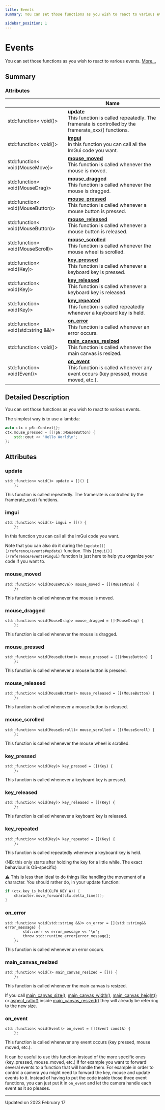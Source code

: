 ```yaml
---
title: Events
summary: You can set those functions as you wish to react to various events. 

sidebar_position: 1
---
```


# Events

You can set those functions as you wish to react to various events.  [More...](#detailed-description)

## Summary

### Attributes

|                | Name           |
| -------------- | -------------- |
| std::function< void()> | **[update](/reference/events#update)** <br/>This function is called repeatedly. The framerate is controlled by the framerate_xxx() functions.  |
| std::function< void()> | **[imgui](/reference/events#imgui)** <br/>In this function you can call all the ImGui code you want.  |
| std::function< void(MouseMove)> | **[mouse_moved](/reference/events#mouse_moved)** <br/>This function is called whenever the mouse is moved.  |
| std::function< void(MouseDrag)> | **[mouse_dragged](/reference/events#mouse_dragged)** <br/>This function is called whenever the mouse is dragged.  |
| std::function< void(MouseButton)> | **[mouse_pressed](/reference/events#mouse_pressed)** <br/>This function is called whenever a mouse button is pressed.  |
| std::function< void(MouseButton)> | **[mouse_released](/reference/events#mouse_released)** <br/>This function is called whenever a mouse button is released.  |
| std::function< void(MouseScroll)> | **[mouse_scrolled](/reference/events#mouse_scrolled)** <br/>This function is called whenever the mouse wheel is scrolled.  |
| std::function< void(Key)> | **[key_pressed](/reference/events#key_pressed)** <br/>This function is called whenever a keyboard key is pressed.  |
| std::function< void(Key)> | **[key_released](/reference/events#key_released)** <br/>This function is called whenever a keyboard key is released.  |
| std::function< void(Key)> | **[key_repeated](/reference/events#key_repeated)** <br/>This function is called repeatedly whenever a keyboard key is held.  |
| std::function< void(std::string &&)> | **[on_error](/reference/events#on_error)** <br/>This function is called whenever an error occurs.  |
| std::function< void()> | **[main_canvas_resized](/reference/events#main_canvas_resized)** <br/>This function is called whenever the main canvas is resized.  |
| std::function< void(Event)> | **[on_event](/reference/events#on_event)** <br/>This function is called whenever any event occurs (key pressed, mouse moved, etc.).  |

## Detailed Description

You can set those functions as you wish to react to various events. 

The simplest way is to use a lambda:



```cpp
auto ctx = p6::Context{};
ctx.mouse_pressed = [](p6::MouseButton) {
    std::cout << "Hello World\n";
};
```



## Attributes

### update

```
std::function< void()> update = []() {
    };
```

This function is called repeatedly. The framerate is controlled by the framerate_xxx() functions. 

### imgui

```
std::function< void()> imgui = []() {
    };
```

In this function you can call all the ImGui code you want. 

Note that you can also do it during the `[update()](/reference/events#update)` function. This `[imgui()](/reference/events#imgui)` function is just here to help you organize your code if you want to. 


### mouse_moved

```
std::function< void(MouseMove)> mouse_moved = [](MouseMove) {
    };
```

This function is called whenever the mouse is moved. 

### mouse_dragged

```
std::function< void(MouseDrag)> mouse_dragged = [](MouseDrag) {
    };
```

This function is called whenever the mouse is dragged. 

### mouse_pressed

```
std::function< void(MouseButton)> mouse_pressed = [](MouseButton) {
    };
```

This function is called whenever a mouse button is pressed. 

### mouse_released

```
std::function< void(MouseButton)> mouse_released = [](MouseButton) {
    };
```

This function is called whenever a mouse button is released. 

### mouse_scrolled

```
std::function< void(MouseScroll)> mouse_scrolled = [](MouseScroll) {
    };
```

This function is called whenever the mouse wheel is scrolled. 

### key_pressed

```
std::function< void(Key)> key_pressed = [](Key) {
    };
```

This function is called whenever a keyboard key is pressed. 

### key_released

```
std::function< void(Key)> key_released = [](Key) {
    };
```

This function is called whenever a keyboard key is released. 

### key_repeated

```
std::function< void(Key)> key_repeated = [](Key) {
    };
```

This function is called repeatedly whenever a keyboard key is held. 

(NB: this only starts after holding the key for a little while. The exact behaviour is OS-specific)

:warning: This is less than ideal to do things like handling the movement of a character. You should rather do, in your update function:



```cpp
if (ctx.key_is_held(GLFW_KEY_W)) {
    character.move_forward(ctx.delta_time());
}
```


### on_error

```
std::function< void(std::string &&)> on_error = [](std::string&& error_message) {
        std::cerr << error_message << '\n';
        throw std::runtime_error{error_message};
    };
```

This function is called whenever an error occurs. 

### main_canvas_resized

```
std::function< void()> main_canvas_resized = []() {
    };
```

This function is called whenever the main canvas is resized. 

If you call [main_canvas_size()](/reference/canvas#main_canvas_size), [main_canvas_width()](/reference/canvas#main_canvas_width), [main_canvas_height()](/reference/canvas#main_canvas_height) or [aspect_ratio()](/reference/canvas#aspect_ratio) inside [main_canvas_resized()](/reference/events#main_canvas_resized) they will already be referring to the new size. 


### on_event

```
std::function< void(Event)> on_event = [](Event const&) {
    };
```

This function is called whenever any event occurs (key pressed, mouse moved, etc.). 

It can be useful to use this function instead of the more specific ones (key_pressed, mouse_moved, etc.) if for example you want to forward several events to a function that will handle them. For example in order to control a camera you might need to forward the key, mouse and update events to it. Instead of having to put the code inside those three event functions, you can just put it in `on_event` and let the camera handle each event as it so pleases. 





-------------------------------

Updated on 2023 February 17